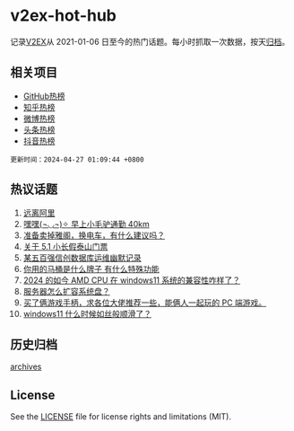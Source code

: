 # v2ex-hot-hub

 记录[V2EX](https://www.v2ex.com/)从 2021-01-06 日至今的热门话题。每小时抓取一次数据，按天[归档](archives)。
 
 ## 相关项目

- [GitHub热榜](https://github.com/lonnyzhang423/github-hot-hub)
- [知乎热榜](https://github.com/lonnyzhang423/zhihu-hot-hub)
- [微博热榜](https://github.com/lonnyzhang423/weibo-hot-hub)
- [头条热榜](https://github.com/lonnyzhang423/toutiao-hot-hub)
- [抖音热榜](https://github.com/lonnyzhang423/douyin-hot-hub)


 `更新时间：2024-04-27 01:09:44 +0800`

## 热议话题

1. [远离阿里](https://www.v2ex.com/t/1035856)
1. [嘿嘿(¬◡¬)✧ 早上小毛驴通勤 40km](https://www.v2ex.com/t/1035801)
1. [准备卖掉雅阁，换电车，有什么建议吗？](https://www.v2ex.com/t/1035814)
1. [关于 5.1 小长假泰山门票](https://www.v2ex.com/t/1035804)
1. [某五百强信创数据库运维幽默记录](https://www.v2ex.com/t/1035840)
1. [你用的马桶是什么牌子 有什么特殊功能](https://www.v2ex.com/t/1035785)
1. [2024 的如今 AMD CPU 在 windows11 系统的兼容性咋样了？](https://www.v2ex.com/t/1035775)
1. [服务器怎么扩容系统盘？](https://www.v2ex.com/t/1035787)
1. [买了俩游戏手柄，求各位大佬推荐一些，能俩人一起玩的 PC 端游戏。](https://www.v2ex.com/t/1035833)
1. [windows11 什么时候如丝般顺滑了？](https://www.v2ex.com/t/1035793)

## 历史归档

[archives](archives)

## License

See the [LICENSE](LICENSE) file for license rights and limitations (MIT).
